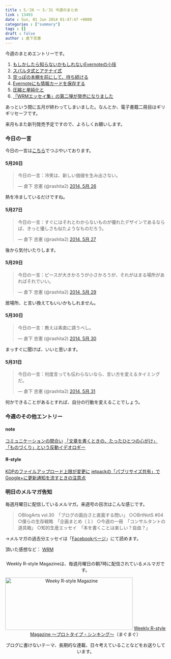 ```yaml
---
title : 5／26 〜 5／31 今週のまとめ
link : 13493
date : Sun, 01 Jun 2014 01:47:47 +0000
categories : ["summary"]
tags : []
draft : false
author : 倉下忠憲
---
```


今週のまとめエントリーです。
 
<ol>
<li><a href="https://rashita.net/blog/?p=13431" target="_blank">もしかしたら知らないかもしれないEvernoteの小技</a></li>
<li><a href="https://rashita.net/blog/?p=13443" target="_blank">スパルタ式とアテナイ式</a></li>
<li><a href="https://rashita.net/blog/?p=13453" target="_blank">空っぽの本棚を前にして、待ち続ける</a></li>
<li><a href="https://rashita.net/blog/?p=13456" target="_blank">Evernoteにも情報カードを保存する</a></li>
<li><a href="https://rashita.net/blog/?p=13466" target="_blank">圧縮と単純化と</a></li>
<li><a href="https://rashita.net/blog/?p=13483" target="_blank">「WRMエッセイ集」の第二弾が発売になりました</a></li>
</ol>

あっという間に五月が終わってしまいました。なんとか、電子書籍二冊目はギリギリセーフです。

来月もまた新刊発売予定ですので、よろしくお願いします。

<h3>今日の一言</h3>
今日の一言は<a href="http://twitter.com/rashita2 ">こちら</a>でつぶやいております。

<h4>5月26日</h4>
<blockquote class="twitter-tweet" lang="ja"><p>今日の一言：冷笑は、新しい価値を生み出さない。</p>&mdash; 倉下 忠憲 (@rashita2) <a href="https://twitter.com/rashita2/statuses/470728807800786944">2014, 5月 26</a></blockquote>
<script async src="//platform.twitter.com/widgets.js" charset="utf-8"></script>

熱を冷ましているだけですね。

<h4>5月27日</h4>
<blockquote class="twitter-tweet" lang="ja"><p>今日の一言：すぐにはそれとわからないものが優れたデザインであるならば、きっと優しさも似たようなものだろう。</p>&mdash; 倉下 忠憲 (@rashita2) <a href="https://twitter.com/rashita2/statuses/471280060905693184">2014, 5月 27</a></blockquote>
<script async src="//platform.twitter.com/widgets.js" charset="utf-8"></script>

後から気付いたりします。

<h4>5月29日</h4>
<blockquote class="twitter-tweet" lang="ja"><p>今日の一言：ピースが大きかろうが小さかろうが、それがはまる場所があればそれでいい。</p>&mdash; 倉下 忠憲 (@rashita2) <a href="https://twitter.com/rashita2/statuses/471852158220922880">2014, 5月 29</a></blockquote>
<script async src="//platform.twitter.com/widgets.js" charset="utf-8"></script>

居場所、と言い換えてもいいかもしれません。

<h4>5月30日</h4>
<blockquote class="twitter-tweet" lang="ja"><p>今日の一言：教えは素直に請うべし。</p>&mdash; 倉下 忠憲 (@rashita2) <a href="https://twitter.com/rashita2/statuses/472327640624287745">2014, 5月 30</a></blockquote>
<script async src="//platform.twitter.com/widgets.js" charset="utf-8"></script>

まっすぐに聞けば、いいと思います。

<h4>5月31日</h4>
<blockquote class="twitter-tweet" lang="ja"><p>今日の一言：何度言っても伝わらないなら、言い方を変えるタイミングだ。</p>&mdash; 倉下 忠憲 (@rashita2) <a href="https://twitter.com/rashita2/statuses/472650144861540352">2014, 5月 31</a></blockquote>
<script async src="//platform.twitter.com/widgets.js" charset="utf-8"></script>

何かできることがあるとすれば、自分の行動を変えることでしょう。

<h3>今週のその他エントリー</h3>


<H4>note</H4>

<a href="https://note.mu/rashita/n/ne1984a6ca40a" target="_blank">コミュニケーションの間合い</a>
<a href="https://note.mu/rashita/n/ne66293260300" target="_blank">「文章を書くときの、たったひとつの心がけ」</a>
<a href="https://note.mu/rashita/n/n0327a894a764" target="_blank">「ものづくり」という反動イデオロギー</a>

<H4>Я-style</H4>

<a href="http://rashita.net/blog2/?p=611" target="_blank">KDPのファイルアップロード上限が変更に</a>
<a href="http://rashita.net/blog2/?p=615" target="_blank">jetpackの「パブリサイズ共有」でGoogle+に更新通知を流すときの注意点</a>

<h3>明日のメルマガ告知</h3>
毎週月曜日に配信しているメルマガ。来週号の目次はこんな感じです。
<blockquote>
○BlogArts vol.30　「ブログの面白さと直面する問い」
○○BrtNotS #04
○僕らの生存戦略　「企画まとめ（１）
○今週の一冊　「コンサルタントの道具箱」
○知的生産エッセイ　「本を書くことは楽しい？自由？」
</blockquote>
→メルマガの過去分エッセイは「<a href="http://www.facebook.com/home.php#!/rashitaportal">Facebookページ</a>」にて読めます。

頂いた感想など：
<a class="twitter-timeline"  href="https://twitter.com/rashita2/timelines/427262290753097729"  data-widget-id="427265271171010561">WRM</a>
    <script>!function(d,s,id){var js,fjs=d.getElementsByTagName(s)[0],p=/^http:/.test(d.location)?'http':'https';if(!d.getElementById(id)){js=d.createElement(s);js.id=id;js.src=p+"://platform.twitter.com/widgets.js";fjs.parentNode.insertBefore(js,fjs);}}(document,"script","twitter-wjs");</script>


<div style="text-align:center;margin-top:25px;">
Weekly R-style Magazineは、毎週月曜日の朝7時に配信されているメルマガです。

<a href="http://www.mag2.com/m/0001185133.html" target="_blank"><img src="https://rashita.net/blog/wp-content/uploads/2010/09/mmbanner.jpg" alt="Weeky R-style Magazine" width="400" height="165" class="alignnone size-full wp-image-12201" /></a>
<a href="http://www.mag2.com/m/0001185133.html" target="_blank">Weekly R-style Magazine ～プロトタイプ・シンキング～</a>（まぐまぐ）

ブログに書けないテーマ、長期的な連載、日々考えていることなどをお送りしています。
</div> 
